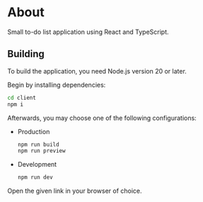 # About

Small to-do list application using React and TypeScript.

## Building

To build the application, you need Node.js version 20 or later.

Begin by installing dependencies:

```sh
cd client
npm i
```

Afterwards, you may choose one of the following configurations:

-   Production

    ```sh
    npm run build
    npm run preview
    ```

-   Development
    ```sh
    npm run dev
    ```

Open the given link in your browser of choice.
